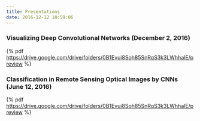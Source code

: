 ```yaml
---
title: Presentations
date: 2016-12-12 10:59:06
---
```


### Visualizing Deep Convolutional Networks (December 2, 2016)
{% pdf https://drive.google.com/drive/folders/0B1Evui8Soh85SnRqS3k3LWhhalE/preview %}

### Classification in Remote Sensing Optical Images by CNNs (June 12, 2016)
{% pdf https://drive.google.com/drive/folders/0B1Evui8Soh85SnRqS3k3LWhhalE/preview %}
